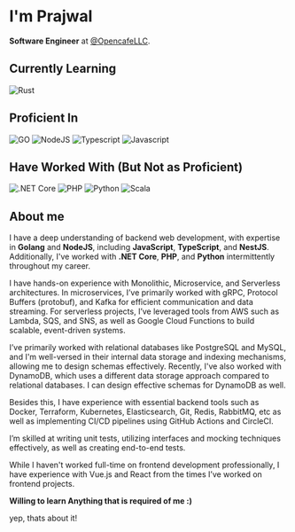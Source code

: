 <h1>I'm Prajwal</h1>

**Software Engineer** at [@OpencafeLLC](https://opencafe.io).

## Currently Learning
![Rust](https://img.shields.io/badge/Rust-000000?style=for-the-badge&logo=rust&logoColor=white)

## Proficient In
![GO](https://img.shields.io/badge/Go-00ADD8.svg?style=for-the-badge&logo=Go&logoColor=white)
![NodeJS](https://img.shields.io/badge/Node.js-339933.svg?style=for-the-badge&logo=nodedotjs&logoColor=white)
![Typescript](https://img.shields.io/badge/TypeScript-3178C6.svg?style=for-the-badge&logo=TypeScript&logoColor=white)
![Javascript](https://img.shields.io/badge/JavaScript-F7DF1E?style=for-the-badge&logo=javascript&logoColor=black)

## Have Worked With (But Not as Proficient)
![.NET Core](https://img.shields.io/badge/.NET-5C2D91?style=for-the-badge&logo=.net&logoColor=white)
![PHP](https://img.shields.io/badge/PHP-777BB4?style=for-the-badge&logo=php&logoColor=white)
![Python](https://img.shields.io/badge/Python-3776AB?style=for-the-badge&logo=python&logoColor=white)
![Scala](https://img.shields.io/badge/Scala-DC322F?style=for-the-badge&logo=scala&logoColor=white)

## About me
I have a deep understanding of backend web development, with expertise in **Golang** and **NodeJS**, including **JavaScript**, **TypeScript**, and **NestJS**. Additionally, I've worked with **.NET Core**, **PHP**, and **Python** intermittently throughout my career.

I have hands-on experience with Monolithic, Microservice, and Serverless architectures. In microservices, I’ve primarily worked with gRPC, Protocol Buffers (protobuf), and Kafka for efficient communication and data streaming. For serverless projects, I’ve leveraged tools from AWS such as Lambda, SQS, and SNS, as well as Google Cloud Functions to build scalable, event-driven systems.

I’ve primarily worked with relational databases like PostgreSQL and MySQL, and I'm well-versed in their internal data storage and indexing mechanisms, allowing me to design schemas effectively. Recently, I've also worked with DynamoDB, which uses a different data storage approach compared to relational databases. I can design effective schemas for DynamoDB as well.

Besides this, I have experience with essential backend tools such as Docker, Terraform, Kubernetes, Elasticsearch, Git, Redis, RabbitMQ, etc as well as implementing CI/CD pipelines using GitHub Actions and CircleCI.

I’m skilled at writing unit tests, utilizing interfaces and mocking techniques effectively, as well as creating end-to-end tests.

While I haven't worked full-time on frontend development professionally, I have experience with Vue.js and React from the times I’ve worked on frontend projects.

**Willing to learn Anything that is required of me :)**

yep, thats about it!

